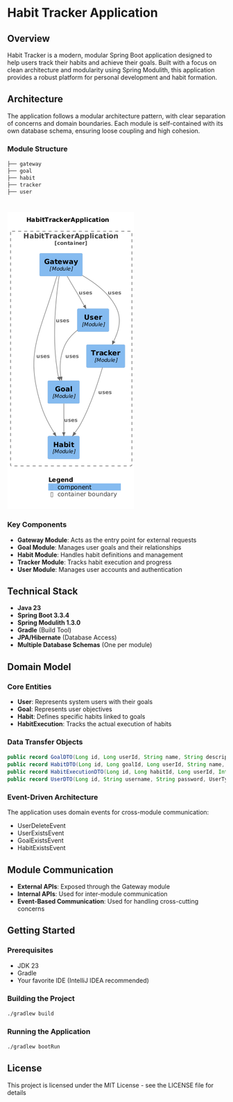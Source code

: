 # Habit Tracker Application

## Overview

Habit Tracker is a modern, modular Spring Boot application designed to help users track their habits and achieve their goals. Built with a focus on clean architecture and modularity using Spring Modulith, this application provides a robust platform for personal development and habit formation.

## Architecture

The application follows a modular architecture pattern, with clear separation of concerns and domain boundaries. Each module is self-contained with its own database schema, ensuring loose coupling and high cohesion.

### Module Structure

```
├── gateway
├── goal
├── habit
├── tracker
├── user
```
#
![UML Modulith Tracker](documentation/umlmodulithtracker.png)


### Key Components

- **Gateway Module**: Acts as the entry point for external requests
- **Goal Module**: Manages user goals and their relationships
- **Habit Module**: Handles habit definitions and management
- **Tracker Module**: Tracks habit execution and progress
- **User Module**: Manages user accounts and authentication

## Technical Stack

- **Java 23**
- **Spring Boot 3.3.4**
- **Spring Modulith 1.3.0**
- **Gradle** (Build Tool)
- **JPA/Hibernate** (Database Access)
- **Multiple Database Schemas** (One per module)

## Domain Model

### Core Entities

- **User**: Represents system users with their goals
- **Goal**: Represents user objectives
- **Habit**: Defines specific habits linked to goals
- **HabitExecution**: Tracks the actual execution of habits

### Data Transfer Objects

```java
public record GoalDTO(Long id, Long userId, String name, String description, List<HabitDTO> habits)
public record HabitDTO(Long id, Long goalId, Long userId, String name, String description, HabitPriority priority)
public record HabitExecutionDTO(Long id, Long habitId, Long userId, Integer durationMins, String comment, LocalDate executionDate, LocalTime executionTime)
public record UserDTO(Long id, String username, String password, UserType userType, List<GoalDTO> goals)
```

### Event-Driven Architecture

The application uses domain events for cross-module communication:
- UserDeleteEvent
- UserExistsEvent
- GoalExistsEvent
- HabitExistsEvent

## Module Communication

- **External APIs**: Exposed through the Gateway module
- **Internal APIs**: Used for inter-module communication
- **Event-Based Communication**: Used for handling cross-cutting concerns

## Getting Started

### Prerequisites

- JDK 23
- Gradle
- Your favorite IDE (IntelliJ IDEA recommended)

### Building the Project

```bash
./gradlew build
```

### Running the Application

```bash
./gradlew bootRun
```

## License

This project is licensed under the MIT License - see the LICENSE file for details